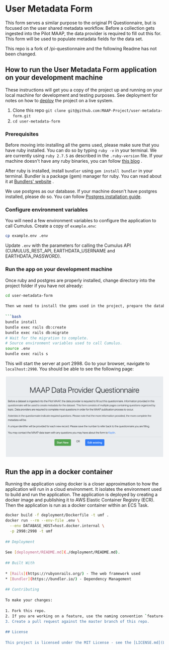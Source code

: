 # User Metadata Form

This form serves a similar purpose to the original PI Questionnaire, but is focused on the user shared metadata workflow. Before a collection gets ingested into the Pilot MAAP, the data provider is required to fill out this for. This form will be used to populate metadata fields for the data set.

This repo is a fork of /pi-questionnaire and the following Readme has not been changed.

## How to run the User Metadata Form application on your development machine

These instructions will get you a copy of the project up and running on your local machine for development and testing purposes. See deployment for notes on how to [deploy](#deployment) the project on a live system.

1. Clone this repo `git clone git@github.com:MAAP-Project/user-metadata-form.git`
2. `cd user-metadata-form`

### Prerequisites

Before moving into installing all the gems used, please make sure that you have ruby installed. You can do so by typing `ruby -v` in your terminal. We are currently using `ruby 2.7.5` as described in the `.ruby-version` file. If your machine doesn't have any ruby binaries, you can follow [this blog](https://www.phusionpassenger.com/library/walkthroughs/deploy/ruby/ownserver/nginx/oss/install_language_runtime.html) .

After ruby is installed, install `bundler` using `gem install bundler` in your terminal. Bundler is a package (gem) manager for ruby. You can read about it at [Bundlers' website](https://bundler.io/) .

We use postgres as our database. If your machine doesn't have postgres installed, please do so. You can follow [Postgres installation guide](https://wiki.postgresql.org/wiki/Detailed_installation_guides).

### Configure environment variables

You will need a few environment variables to configure the application to call Cumulus. Create a copy of `example.env`:

```bash
cp example.env .env
```

Update `.env` with the parameters for calling the Cumulus API (CUMULUS_REST_API, EARTHDATA_USERNAME and EARTHDATA_PASSWORD).

### Run the app on your development machine

Once ruby and postgres are properly installed, change directory into the project folder if you have not already:

```bash
cd user-metadata-form

Then we need to install the gems used in the project, prepare the database etc.

```bash
bundle install
bundle exec rails db:create
bundle exec rails db:migrate
# Wait for the migration to complete.
# Source environment variables used to call Cumulus.
source .env
bundle exec rails s
```

This will start the server at port 2998. Go to your browser, navigate to `localhost:2998`. You should be able to see the following page:

![screenshot_home.jpg](./images/screenshot_home.png)

## Run the app in a docker container

Running the application using docker is a closer approximation to how the application will run in a cloud environment. It isolates the environment used to build and run the application. The application is deployed by creating a docker image and publishing it to AWS Elastic Container Registry (ECR). Then the application is run as a docker container within an ECS Task.

```bash
docker build -f deployment/Dockerfile -t umf .
docker run --rm --env-file .env \
  --env DATABASE_HOST=host.docker.internal \
  -p 2998:2998 -t umf

## Deployment

See [deployment/README.md](./deployment/README.md).

## Built With

* [Rails](https://rubyonrails.org/) - The web framework used
* [Bundler](https://bundler.io/) - Dependency Management

## Contributing

To make your changes:

1. Fork this repo.
2. If you are working on a feature, use the naming convention `feature-<feature name>`, if it's a bug use `bug-<name>`. (please make sure there is a corresponding issue listed at https://github.com/MAAP-Project/user-metadata-form/issues before working on the changes.)
3. Create a pull request against the master branch of this repo.

## License

This project is licensed under the MIT License - see the [LICENSE.md](LICENSE.md) file for details
